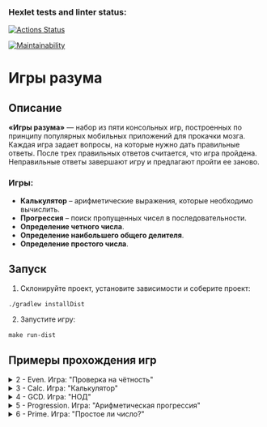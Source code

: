 ### Hexlet tests and linter status:

[![Actions Status](https://github.com/ElsaAkhmatyanova/java-project-61/actions/workflows/hexlet-check.yml/badge.svg)](https://github.com/ElsaAkhmatyanova/java-project-61/actions)

[![Maintainability](https://api.codeclimate.com/v1/badges/58e477cc126acbd48085/maintainability)](https://codeclimate.com/github/ElsaAkhmatyanova/java-project-61/maintainability)

# Игры разума

## Описание
**«Игры разума»** — набор из пяти консольных игр, построенных по принципу популярных мобильных приложений для прокачки мозга.  
Каждая игра задает вопросы, на которые нужно дать правильные ответы. После трех правильных ответов считается, что игра пройдена.  
Неправильные ответы завершают игру и предлагают пройти ее заново.

### Игры:
- **Калькулятор** – арифметические выражения, которые необходимо вычислить.
- **Прогрессия** – поиск пропущенных чисел в последовательности.
- **Определение четного числа**.
- **Определение наибольшего общего делителя**.
- **Определение простого числа**.

## Запуск
1. Склонируйте проект, установите зависимости и соберите проект: 
```
./gradlew installDist
```
2. Запустите игру:
```
make run-dist
```

## Примеры прохождения игр

<details>
  <summary>2 - Even. Игра: "Проверка на чётность"</summary>

Пример успешного прохождения игры:
![SuccessfulEvenGame.PNG](image/SuccessfulEvenGame.PNG)

Пример неуспешного прохождения игры:
![UnsuccessfulEvenGame.PNG](image/UnsuccessfulEvenGame.PNG)
</details>

<details>
  <summary>3 - Calc. Игра: "Калькулятор"</summary>

Пример успешного прохождения игры:
![SuccessfulCalcGame.PNG](image/SuccessfulCalcGame.PNG)

Пример неуспешного прохождения игры:
![UnsuccessfulCalcGame.PNG](image/UnsuccessfulCalcGame.PNG)
</details>

<details>
  <summary>4 - GCD. Игра: "НОД"</summary>

Пример успешного прохождения игры:
![SuccessfulGCDGame.PNG](image/SuccessfulGCDGame.PNG)

Пример неуспешного прохождения игры:
![UnsuccessfulGCDGame.PNG](image/UnsuccessfulGCDGame.PNG)
</details>

<details>
  <summary>5 - Progression. Игра: "Арифметическая прогрессия"</summary>

Пример успешного прохождения игры:
![SuccessfulProgressionGame.PNG](image/SuccessfulProgressionGame.PNG)

Пример неуспешного прохождения игры:
![UnsuccessfulProgressionGame.PNG](image/UnsuccessfulProgressionGame.PNG)
</details>

<details>
  <summary>6 - Prime. Игра: "Простое ли число?"</summary>

Пример успешного прохождения игры:
![SuccessfulPrimeGame.PNG](image/SuccessfulPrimeGame.PNG)

Пример неуспешного прохождения игры:
![UnsuccessfulPrimeGame.PNG](image/UnsuccessfulPrimeGame.PNG)
</details>